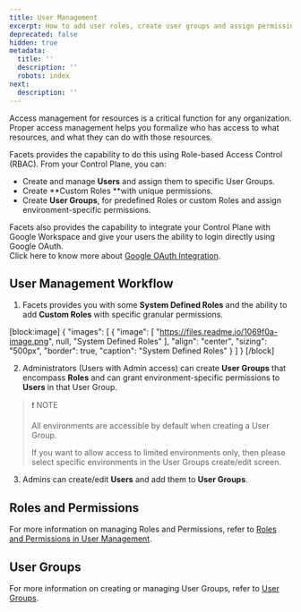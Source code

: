 ```yaml
---
title: User Management
excerpt: How to add user roles, create user groups and assign permissions to your users
deprecated: false
hidden: true
metadata:
  title: ''
  description: ''
  robots: index
next:
  description: ''
---
```

Access management for resources is a critical function for any organization. Proper access management helps you formalize who has access to what resources, and what they can do with those resources.

Facets provides the capability to do this using Role-based Access Control (RBAC). From your Control Plane, you can:

- Create and manage **Users** and assign them to specific User Groups.
- Create **Custom Roles **with unique permissions.
- Create **User Groups**, for predefined Roles or custom Roles and assign environment-specific permissions.

Facets also provides the capability to integrate your Control Plane with Google Workspace and give your users the ability to login directly using Google OAuth.  
Click here to know more about [Google OAuth Integration](https://readme.facets.cloud/docs/google-oauth-integration). 

## User Management Workflow

1. Facets provides you with some **System Defined Roles** and the ability to add **Custom Roles** with specific granular permissions.

[block:image]
{
  "images": [
    {
      "image": [
        "https://files.readme.io/1069f0a-image.png",
        null,
        "System Defined Roles"
      ],
      "align": "center",
      "sizing": "500px",
      "border": true,
      "caption": "System Defined Roles"
    }
  ]
}
[/block]

2. Administrators (Users with Admin access) can create **User Groups** that encompass **Roles** and can grant environment-specific permissions to **Users** in that User Group. 

> ❗️ NOTE
> 
> All environments are accessible by default when creating a User Group. 
> 
> If you want to allow access to limited environments only, then please select specific environments in the User Groups create/edit screen.

3. Admins can create/edit **Users** and add them to **User Groups**.

## Roles and Permissions

For more information on managing Roles and Permissions, refer to [Roles and Permissions in User Management](https://readme.facets.cloud/docs/roles-and-permissions).

## User Groups

For more information on creating or managing User Groups, refer to [User Groups](doc:user-groups).